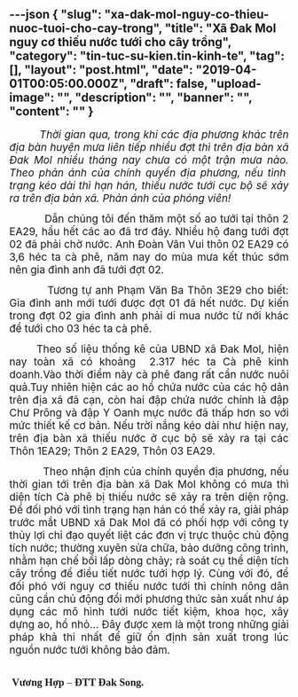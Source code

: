 ---json
{
    "slug": "xa-dak-mol-nguy-co-thieu-nuoc-tuoi-cho-cay-trong",
    "title": "Xã Đak Mol nguy cơ thiếu nước tưới cho cây trồng",
    "category": "tin-tuc-su-kien.tin-kinh-te",
    "tag": [],
    "layout": "post.html",
    "date": "2019-04-01T00:05:00.000Z",
    "draft": false,
    "upload-image": "",
    "description": "",
    "banner": "",
    "__content__": ""
}
---
<p style="text-align:justify"><em><span style="font-size:14.0pt">&nbsp; &nbsp; &nbsp; &nbsp; &nbsp;Thời gian qua, trong khi c&aacute;c địa phương kh&aacute;c tr&ecirc;n địa b&agrave;n huyện mưa li&ecirc;n tiếp nhiều đợt th&igrave; tr&ecirc;n địa b&agrave;n x&atilde; Đak Mol nhiều th&aacute;ng nay chưa c&oacute; một trận mưa n&agrave;o. Theo phản &aacute;nh của ch&iacute;nh quyền địa phương, nếu t&igrave;nh&nbsp; trạng k&eacute;o d&agrave;i th&igrave; hạn h&aacute;n, thiếu nước tưới cục bộ sẽ xảy ra tr&ecirc;n địa b&agrave;n x&atilde;. Phản &aacute;nh của ph&oacute;ng vi&ecirc;n!</span></em></p>

<p style="text-align:justify"><span style="font-size:14.0pt">&nbsp; &nbsp; &nbsp; &nbsp; &nbsp; Dẫn ch&uacute;ng t&ocirc;i đến thăm một số ao tưới tại th&ocirc;n 2 EA29, hầu hết c&aacute;c ao đ&atilde; trơ đ&aacute;y. Nhiều hộ đang tưới đợt 02 đ&atilde; phải chờ nước. Anh Đo&agrave;n Văn Vui th&ocirc;n 02 EA29 c&oacute; 3,6 h&eacute;c ta c&agrave; ph&ecirc;, năm nay do m&ugrave;a mưa kết th&uacute;c sớm n&ecirc;n gia đ&igrave;nh anh đ&atilde; tưới đợt 02.</span></p>

<p style="text-align:justify"><span style="font-size:14.0pt">&nbsp; &nbsp; &nbsp; &nbsp; &nbsp; Tương tự anh Phạm Văn Ba Th&ocirc;n 3E29 cho biết: Gia đ&igrave;nh anh mới tưới được đợt 01 đ&atilde; hết nước. Dự kiến trong đợt 02 gia đ&igrave;nh anh phải di mua nước từ nới kh&aacute;c để tưới cho 03 h&eacute;c ta c&agrave; ph&ecirc;. </span></p>

<p style="text-align:justify"><span style="font-size:14.0pt">&nbsp; &nbsp; &nbsp; &nbsp;Theo số liệu thống k&ecirc; của UBND x&atilde; Đak Mol, hiện nay to&agrave;n x&atilde; c&oacute; khoảng&nbsp; 2.317 h&eacute;c ta C&agrave; ph&ecirc; kinh doanh.V&agrave;o thời điểm n&agrave;y c&agrave; ph&ecirc; đang rất cần nước nu&ocirc;i quả.Tuy nhi&ecirc;n hiện c&aacute;c ao hồ chứa nước của c&aacute;c hộ d&acirc;n tr&ecirc;n địa x&atilde; đ&atilde; cạn, c&ograve;n hai đập chứa nước ch&iacute;nh l&agrave; đập Chư Pr&ocirc;ng v&agrave; đập Y Oanh mực nước đ&atilde; thấp hơn so với mức thiết kế cơ bản. Nếu trời nắng k&eacute;o d&agrave;i như hiện nay, tr&ecirc;n địa b&agrave;n x&atilde; thiếu nước ở cục bộ sẽ xảy ra tại c&aacute;c Th&ocirc;n 1EA29; Th&ocirc;n 2 EA29, Th&ocirc;n 03 EA29. </span></p>

<p style="text-align:justify"><span style="font-size:14.0pt">&nbsp; &nbsp; &nbsp; &nbsp; &nbsp;&nbsp;Theo nhận định của ch&iacute;nh quyền địa phương, nếu thời gian tới tr&ecirc;n địa b&agrave;n x&atilde; Dak Mol kh&ocirc;ng c&oacute; mưa th&igrave; diện t&iacute;ch C&agrave; ph&ecirc; bị thiếu nước sẽ xảy ra tr&ecirc;n diện rộng. Để đối ph&oacute; với t&igrave;nh trạng hạn h&aacute;n c&oacute; thể xảy ra, <span style="background-color:white">giải ph&aacute;p trước mắt</span> UBND x&atilde; Dak Mol đ&atilde; c&oacute; phối hợp<span style="background-color:white"> với c&ocirc;ng ty thủy lợi chỉ đạo quyết liệt c&aacute;c đơn vị trực thuộc chủ động t&iacute;ch nước; thường xuy&ecirc;n sửa chữa, bảo dưỡng c&ocirc;ng tr&igrave;nh, nhằm hạn chế bồi lấp d&ograve;ng chảy; r&agrave; so&aacute;t cụ thể diện t&iacute;ch c&acirc;y trồng để điều tiết nước tưới hợp l&yacute;. C&ugrave;ng với đ&oacute;, để đối ph&oacute; với nguy cơ thiếu nước tưới th&igrave; ch&iacute;nh n&ocirc;ng d&acirc;n cũng cần chủ động đổi mới phương thức sản xuất như &aacute;p dụng c&aacute;c m&ocirc; h&igrave;nh tưới nước tiết kiệm, khoa học, x&acirc;y dựng ao, hồ nhỏ&hellip; Đ&acirc;y được xem l&agrave; một trong những giải ph&aacute;p khả thi nhất để giữ ổn định sản xuất trong l&uacute;c nguồn nước tưới kh&ocirc;ng bảo đảm.</span></span></p>

<p style="text-align:justify"><span style="font-size:14.0pt"><span style="font-family:&quot;Times New Roman&quot;,&quot;serif&quot;"><strong>&nbsp; &nbsp; &nbsp; &nbsp; &nbsp; &nbsp; &nbsp; &nbsp; &nbsp; &nbsp; &nbsp; &nbsp; &nbsp; &nbsp; &nbsp; &nbsp; &nbsp; &nbsp; &nbsp; &nbsp; &nbsp; &nbsp; &nbsp; &nbsp; &nbsp; &nbsp; &nbsp; &nbsp; &nbsp; &nbsp; &nbsp; &nbsp; &nbsp; &nbsp; &nbsp; &nbsp; &nbsp; &nbsp; &nbsp; &nbsp; &nbsp; &nbsp; &nbsp; &nbsp; &nbsp; &nbsp; &nbsp; &nbsp; &nbsp; &nbsp; &nbsp; &nbsp; &nbsp; &nbsp; &nbsp;Vương Hợp</strong> &ndash; <strong>ĐTT Đak Song.</strong></span></span></p>
